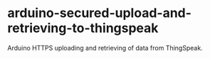 # arduino-secured-upload-and-retrieving-to-thingspeak
Arduino HTTPS uploading and retrieving of data from ThingSpeak.

